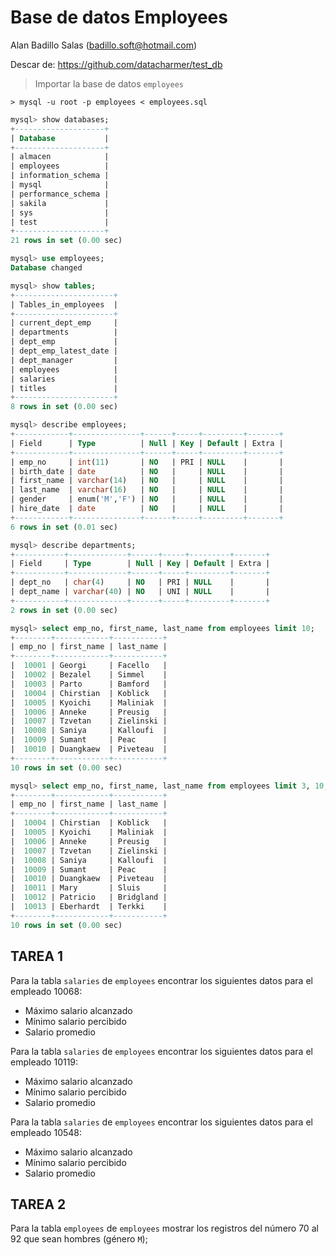 # Base de datos Employees

Alan Badillo Salas (badillo.soft@hotmail.com)

Descar de: https://github.com/datacharmer/test_db

> Importar la base de datos `employees`

``` shell
> mysql -u root -p employees < employees.sql
```

``` sql
mysql> show databases;
+--------------------+
| Database           |
+--------------------+
| almacen            |
| employees          |
| information_schema |
| mysql              |
| performance_schema |
| sakila             |
| sys                |
| test               |
+--------------------+
21 rows in set (0.00 sec)

mysql> use employees;
Database changed

mysql> show tables;
+----------------------+
| Tables_in_employees  |
+----------------------+
| current_dept_emp     |
| departments          |
| dept_emp             |
| dept_emp_latest_date |
| dept_manager         |
| employees            |
| salaries             |
| titles               |
+----------------------+
8 rows in set (0.00 sec)

mysql> describe employees;
+------------+---------------+------+-----+---------+-------+
| Field      | Type          | Null | Key | Default | Extra |
+------------+---------------+------+-----+---------+-------+
| emp_no     | int(11)       | NO   | PRI | NULL    |       |
| birth_date | date          | NO   |     | NULL    |       |
| first_name | varchar(14)   | NO   |     | NULL    |       |
| last_name  | varchar(16)   | NO   |     | NULL    |       |
| gender     | enum('M','F') | NO   |     | NULL    |       |
| hire_date  | date          | NO   |     | NULL    |       |
+------------+---------------+------+-----+---------+-------+
6 rows in set (0.01 sec)

mysql> describe departments;
+-----------+-------------+------+-----+---------+-------+
| Field     | Type        | Null | Key | Default | Extra |
+-----------+-------------+------+-----+---------+-------+
| dept_no   | char(4)     | NO   | PRI | NULL    |       |
| dept_name | varchar(40) | NO   | UNI | NULL    |       |
+-----------+-------------+------+-----+---------+-------+
2 rows in set (0.00 sec)

mysql> select emp_no, first_name, last_name from employees limit 10;
+--------+------------+-----------+
| emp_no | first_name | last_name |
+--------+------------+-----------+
|  10001 | Georgi     | Facello   |
|  10002 | Bezalel    | Simmel    |
|  10003 | Parto      | Bamford   |
|  10004 | Chirstian  | Koblick   |
|  10005 | Kyoichi    | Maliniak  |
|  10006 | Anneke     | Preusig   |
|  10007 | Tzvetan    | Zielinski |
|  10008 | Saniya     | Kalloufi  |
|  10009 | Sumant     | Peac      |
|  10010 | Duangkaew  | Piveteau  |
+--------+------------+-----------+
10 rows in set (0.00 sec)

mysql> select emp_no, first_name, last_name from employees limit 3, 10;
+--------+------------+-----------+
| emp_no | first_name | last_name |
+--------+------------+-----------+
|  10004 | Chirstian  | Koblick   |
|  10005 | Kyoichi    | Maliniak  |
|  10006 | Anneke     | Preusig   |
|  10007 | Tzvetan    | Zielinski |
|  10008 | Saniya     | Kalloufi  |
|  10009 | Sumant     | Peac      |
|  10010 | Duangkaew  | Piveteau  |
|  10011 | Mary       | Sluis     |
|  10012 | Patricio   | Bridgland |
|  10013 | Eberhardt  | Terkki    |
+--------+------------+-----------+
10 rows in set (0.00 sec)
```

## TAREA 1

Para la tabla `salaries` de `employees` encontrar los siguientes datos para el empleado 10068:

* Máximo salario alcanzado
* Mínimo salario percibido
* Salario promedio

Para la tabla `salaries` de `employees` encontrar los siguientes datos para el empleado 10119:

* Máximo salario alcanzado
* Mínimo salario percibido
* Salario promedio

Para la tabla `salaries` de `employees` encontrar los siguientes datos para el empleado 10548:

* Máximo salario alcanzado
* Mínimo salario percibido
* Salario promedio

## TAREA 2

Para la tabla `employees` de `employees` mostrar los registros del número 70 al 92 que sean hombres (género `M`);























